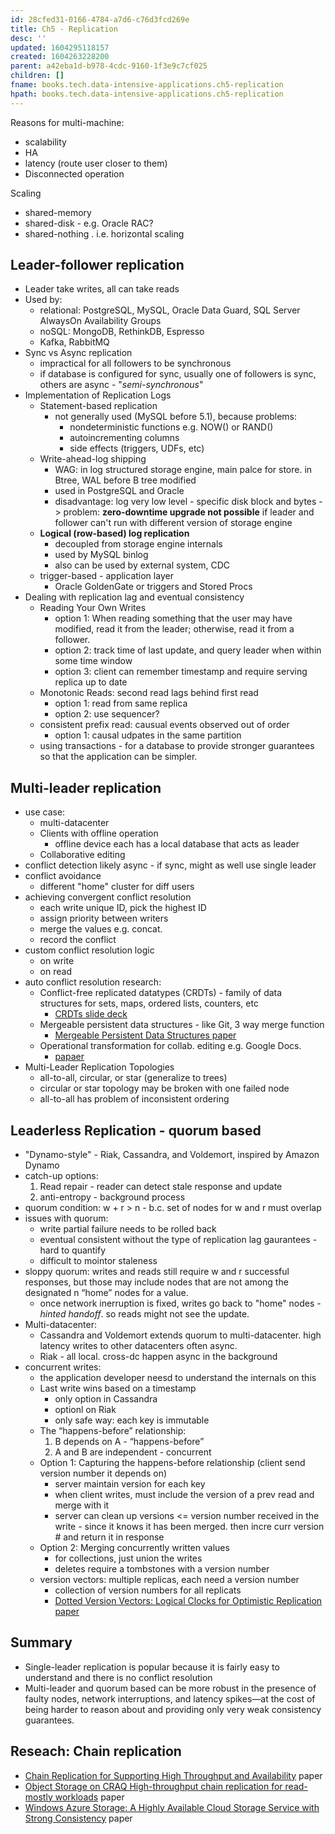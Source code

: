 ```yaml
---
id: 28cfed31-0166-4784-a7d6-c76d3fcd269e
title: Ch5 - Replication
desc: ''
updated: 1604295118157
created: 1604263228200
parent: a42eba1d-b978-4cdc-9160-1f3e9c7cf025
children: []
fname: books.tech.data-intensive-applications.ch5-replication
hpath: books.tech.data-intensive-applications.ch5-replication
---
```

Reasons for multi-machine:

- scalability
- HA
- latency (route user closer to them)
- Disconnected operation

Scaling

- shared-memory  
- shared-disk - e.g. Oracle RAC? 
- shared-nothing . i.e.  horizontal scaling 

## Leader-follower replication

- Leader take writes, all can take reads 
- Used by: 
  - relational: PostgreSQL, MySQL, Oracle Data Guard, SQL Server AlwaysOn Availability Groups
  - noSQL: MongoDB, RethinkDB, Espresso
  - Kafka, RabbitMQ
- Sync vs Async replication
  - impractical for all followers to be synchronous
  - if database is configured for sync, usually one of followers is sync, others are async - "_semi-synchronous_" 
- Implementation of Replication Logs
  - Statement-based replication
    - not generally used (MySQL before 5.1), because problems:
      - nondeterministic functions e.g. NOW() or RAND()
      - autoincrementing columns
      - side effects (triggers, UDFs, etc)
  - Write-ahead-log shipping
    - WAG: in log structured storage engine, main palce for store. in Btree, WAL before B tree modified
    - used in PostgreSQL and Oracle
    - disadvantage: log very low level - specific disk block and bytes 
        \-> problem: **zero-downtime upgrade not possible** if leader and follower can't run with different version of storage engine 
  - **Logical (row-based) log replication** 
    - decoupled from storage engine internals
    - used by MySQL binlog
    - also can be used by external system, CDC 
  - trigger-based - application layer
    - Oracle GoldenGate or triggers and Stored Procs
- Dealing with replication lag and eventual consistency
  - Reading Your Own Writes 
    - option 1: When reading something that the user may have modified, read it from the leader; otherwise, read it from a follower. 
    - option 2: track time of last update, and query leader when within some time window
    - option 3: client can remember timestamp and require serving replica up to date
  - Monotonic Reads: second read lags behind first read 
    - option 1: read from same replica
    - option 2: use sequencer? 
  - consistent prefix read: causual events observed out of order 
    - option 1: causal udpates in the same partition 
  - using transactions -  for a database to provide stronger guarantees so that the application can be simpler.              

## Multi-leader replication

- use case:
  - multi-datacenter
  - Clients with offline operation
    - offline device each has a local database that acts as leader
  - Collaborative editing
- conflict detection likely async - if sync, might as well use single leader
- conflict avoidance
  - different "home" cluster for diff users 
- achieving convergent conflict resolution 
  - each write unique ID, pick the highest ID 
  - assign priority between writers 
  - merge the values e.g. concat.
  - record the conflict
- custom conflict resolution logic 
  - on write
  - on read
- auto conflict resolution research:
  - Conflict-free replicated datatypes (CRDTs) - family of data structures for sets, maps, ordered lists, counters, etc
    - [CRDTs slide deck](https://speakerdeck.com/lenary/crdts-an-update-or-just-a-put)
  - Mergeable persistent data structures - like Git, 3 way merge function
    - [Mergeable Persistent Data Structures paper](http://gazagnaire.org/pub/FGM15.pdf)
  - Operational transformation for collab. editing e.g. Google Docs. 
    - [papaer](http://citeseerx.ist.psu.edu/viewdoc/download?doi=10.1.1.53.933&rep=rep1&type=pdf)
- Multi-Leader Replication Topologies
  - all-to-all, circular, or star (generalize to trees)
  - circular or star topology may be broken with one failed node
  - all-to-all has problem of inconsistent ordering 

## Leaderless Replication - quorum based

- "Dynamo-style" - Riak, Cassandra, and Voldemort, inspired by Amazon Dynamo
- catch-up options:
  1. Read repair - reader can detect stale response and update
  2. anti-entropy - background process
- quorum condition: w + r > n  - b.c. set of nodes for w and r must overlap 
- issues with quorum: 
  - write partial failure needs to be rolled back
  - eventual consistent without the type of replication lag gaurantees - hard to quantify
  - difficult to mointor staleness
- sloppy quorum:  writes and reads still require w and r successful responses, but those may include nodes that are not among the designated n “home” nodes for a value.
  - once network inerruption is fixed, writes go back to "home" nodes - _hinted handoff_. so reads might not see the update. 
- Multi-datacenter: 
  - Cassandra and Voldemort extends quorum to multi-datacenter. high latency writes to other datacenters often async. 
  - Riak - all local. cross-dc happen async in the background 
- concurrent writes:
  - the application developer neesd to understand the internals on this
  - Last write wins based on a timestamp
    - only option in Cassandra
    - optionl on Riak 
    - only safe way: each key is immutable 
  - The “happens-before” relationship:
    1. B depends on A -  “happens-before”
    2. A and B are independent  - concurrent
  - Option 1: Capturing the happens-before relationship (client send version number it depends on)
    - server maintain version for each key 
    - when client writes, must include the version of a prev read and merge with it
    - server can clean up versions &lt;= version number received in the write - since it knows it has been merged. then incre curr version # and return it in response 
  - Option 2: Merging concurrently written values
    - for collections, just union the writes
    - deletes require a tombstones with a version number 
  - version vectors: multiple replicas, each need a version number 
    - collection of version numbers for all replicats 
    - [Dotted Version Vectors: Logical Clocks for Optimistic Replication paper](https://arxiv.org/pdf/1011.5808v1.pdf)

## Summary

- Single-leader replication is popular because it is fairly easy to understand and there is no conflict resolution
- Multi-leader and quorum based can be more robust in the presence of faulty nodes, network interruptions, and latency spikes—at the cost of being harder to reason about and providing only very weak consistency guarantees.

## Reseach: Chain replication

- [Chain Replication for Supporting High Throughput and Availability](https://static.usenix.org/events/osdi04/tech/full_papers/renesse/renesse.pdf) paper
- [Object Storage on CRAQ
  High-throughput chain replication for read-mostly workloads](https://www.usenix.org/legacy/event/usenix09/tech/full_papers/terrace/terrace.pdf) paper 
- [Windows Azure Storage: A Highly Available
  Cloud Storage Service with Strong Consistency](http://sigops.org/s/conferences/sosp/2011/current/2011-Cascais/printable/11-calder.pdf) paper

